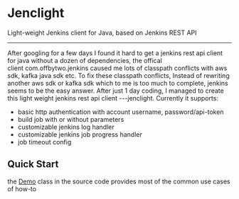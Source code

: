 # Jenclight

Light-weight Jenkins client for Java, based on Jenkins REST API

-----

After googling for a few days I found it hard to get a jenkins rest api client for java without a dozen of dependencies, the offical client com.offbytwo.jenkins caused me lots of classpath conflicts with aws sdk, kafka java sdk etc. To fix these classpath conflicts, Instead of rewriting another aws sdk or kafka sdk which to me is too much to complete, jenkins seems to be the easy answer. After just 1 day coding, I managed to create this light weight jenkins rest api client ---jenclight. Currently it supports: 

* basic http authentication with account username, password/api-token
* build job with or without parameters
* customizable jenkins log handler
* customizable jenkins job progress handler
* job timeout config

## Quick Start

the [Demo](https://github.com/logicigam/jenclight/blob/master/src/test/java/org/k1/jenclight/Demo.java) class in the source code provides most of the common use cases of how-to


